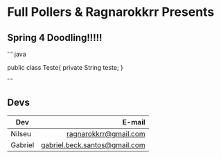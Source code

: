 Full Pollers & Ragnarokkrr Presents
===================================

Spring 4 Doodling!!!!!
----------------------


'''
java

public class Teste{
	private String teste;
}

'''

Devs
-------

| Dev      | E-mail                |
| -------- | ---------------------:|
| Nilseu   | ragnarokkrr@gmail.com |
| Gabriel  |gabriel.beck.santos@gmail.com  |

